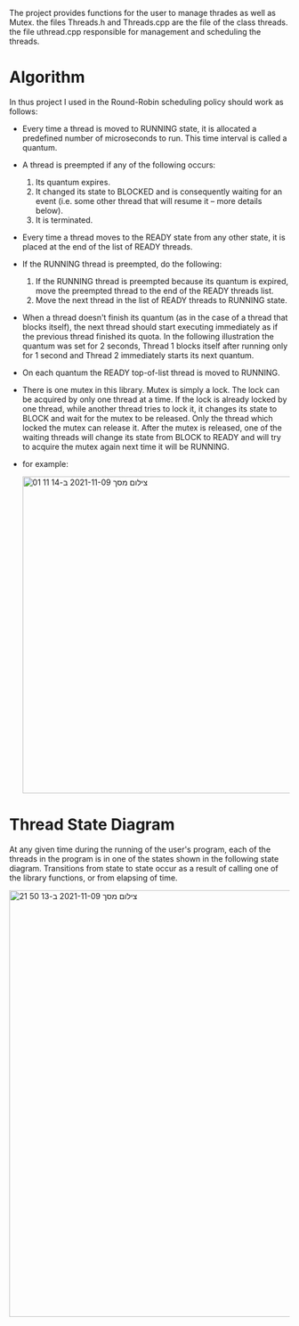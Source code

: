 The project provides functions for the user to manage thrades as well as Mutex.
the files Threads.h and Threads.cpp are the file of the class threads.
the file uthread.cpp responsible for management and scheduling the threads.

# Algorithm

In thus project I used in the Round-Robin scheduling policy should work as follows:

- Every time a thread is moved to RUNNING state, it is allocated a predefined number of microseconds to run. This time interval is called a quantum.
- A thread is preempted if any of the following occurs:
  1. Its quantum expires.
  2. It changed its state to BLOCKED and is consequently waiting for an event (i.e. some other thread that will resume it – more details below).
  3. It is terminated.
      
- Every time a thread moves to the READY state from any other state, it is placed at the end of the
    list of READY threads.
    
- If the RUNNING thread is preempted, do the following:

  1. If the RUNNING thread is preempted because its quantum is expired, move the preempted thread to the end of the READY threads list.
  2. Move the next thread in the list of READY threads to RUNNING state.
      
- When a thread doesn't finish its quantum (as in the case of a thread that blocks itself), the next
    thread should start executing immediately as if the previous thread finished its quota.
    In the following illustration the quantum was set for 2 seconds, Thread 1 blocks itself after running
    only for 1 second and Thread 2 immediately starts its next quantum.
    
- On each quantum the READY top-of-list thread is moved to RUNNING.
  
- There is one mutex in this library. Mutex is simply a lock. The lock can be acquired by only one
    thread at a time. If the lock is already locked by one thread, while another thread tries to lock it, it
    changes its state to BLOCK and wait for the mutex to be released. Only the thread which locked
    the mutex can release it. After the mutex is released, one of the waiting threads will change its
    state from BLOCK to READY and will try to acquire the mutex again next time it will be RUNNING.
    
- for example:

    <img width="569" alt="צילום מסך 2021-11-09 ב-14 11 01" src="https://user-images.githubusercontent.com/83215154/140922121-355ae436-3ede-48c6-a932-c7e5273cf679.png">

    
# Thread State Diagram

At any given time during the running of the user's program, each of the threads in the program is in one of
the states shown in the following state diagram. Transitions from state to state occur as a result of calling
one of the library functions, or from elapsing of time.

 <img width="766" alt="צילום מסך 2021-11-09 ב-13 50 21" src="https://user-images.githubusercontent.com/83215154/140919365-b6aa2de7-c33f-476c-8215-dd79086a0ec5.png">
    
